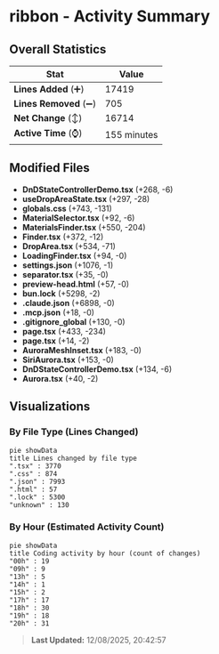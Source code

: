 # ribbon - Activity Summary 

## Overall Statistics

| Stat                   | Value                                                             |
| ---------------------- | ----------------------------------------------------------------- |
| **Lines Added** (➕)   | 17419                                          |
| **Lines Removed** (➖) | 705                                        |
| **Net Change** (↕)    | 16714                |
| **Active Time** (⌚)   | 155 minutes |


## Modified Files
- **DnDStateControllerDemo.tsx** (+268, -6)
- **useDropAreaState.tsx** (+297, -28)
- **globals.css** (+743, -131)
- **MaterialSelector.tsx** (+92, -6)
- **MaterialsFinder.tsx** (+550, -204)
- **Finder.tsx** (+372, -12)
- **DropArea.tsx** (+534, -71)
- **LoadingFinder.tsx** (+94, -0)
- **settings.json** (+1076, -1)
- **separator.tsx** (+35, -0)
- **preview-head.html** (+57, -0)
- **bun.lock** (+5298, -2)
- **.claude.json** (+6898, -0)
- **.mcp.json** (+18, -0)
- **.gitignore_global** (+130, -0)
- **page.tsx** (+433, -234)
- **page.tsx** (+14, -2)
- **AuroraMeshInset.tsx** (+183, -0)
- **SiriAurora.tsx** (+153, -0)
- **DnDStateControllerDemo.tsx** (+134, -6)
- **Aurora.tsx** (+40, -2)

## Visualizations

### By File Type (Lines Changed)

```mermaid
pie showData
title Lines changed by file type
".tsx" : 3770
".css" : 874
".json" : 7993
".html" : 57
".lock" : 5300
"unknown" : 130
```

### By Hour (Estimated Activity Count)

```mermaid
pie showData
title Coding activity by hour (count of changes)
"00h" : 19
"09h" : 9
"13h" : 5
"14h" : 1
"15h" : 2
"17h" : 17
"18h" : 30
"19h" : 18
"20h" : 31
```


> **Last Updated:** 12/08/2025, 20:42:57